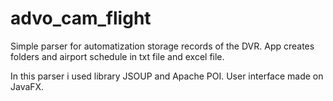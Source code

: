 # advo_cam_flight
Simple parser for automatization storage records of the DVR. App creates folders and airport schedule in txt file and excel file. 

In this parser i used library JSOUP and Apache POI. User interface made on JavaFX.
